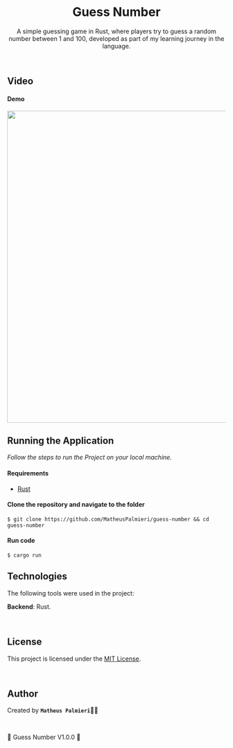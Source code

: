 <h1 align="center">Guess Number</h1>

<p align="center">A simple guessing game in Rust, where players try to guess a random number between 1 and 100, developed as part of my learning journey in the language.</p>

<br />

## Video

#### Demo

<img src="src/assets/demo.gif" width="720px">

<br />

## Running the Application

<i>Follow the steps to run the Project on your local machine.</i>

#### Requirements

- [Rust](https://www.rust-lang.org/tools/install)

#### Clone the repository and navigate to the folder

```
$ git clone https://github.com/MatheusPalmieri/guess-number && cd guess-number
```

#### Run code

```
$ cargo run
```

## Technologies

<p>The following tools were used in the project:</p>

**Backend**: Rust.

<br />

## License

This project is licensed under the [MIT License](LICENSE).

<br />

## Author

Created by <b>`Matheus Palmieri`</b>👨‍💻

<br />

<p align=\"center\">📜 Guess Number V1.0.0 🚀</p>
